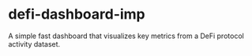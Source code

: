 # defi-dashboard-imp
A simple fast dashboard that visualizes key metrics from a DeFi protocol activity dataset.
